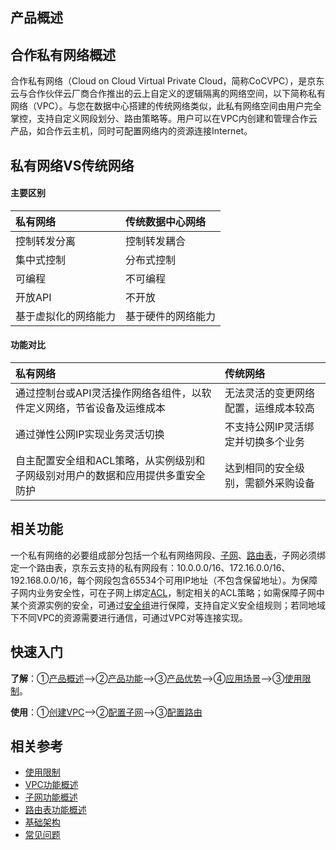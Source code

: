## 产品概述

## 合作私有网络概述

合作私有网络（Cloud on Cloud Virtual Private Cloud，简称CoCVPC），是京东云与合作伙伴云厂商合作推出的云上自定义的逻辑隔离的网络空间，以下简称私有网络（VPC）。与您在数据中心搭建的传统网络类似，此私有网络空间由用户完全掌控，支持自定义网段划分、路由策略等。用户可以在VPC内创建和管理合作云产品，如合作云主机，同时可配置网络内的资源连接Internet。


## 私有网络VS传统网络

#### 主要区别

| 私有网络             | 传统数据中心网络   |
|:-------------------- |:------------------ |
| 控制转发分离         | 控制转发耦合       |
| 集中式控制           | 分布式控制         |
| 可编程               | 不可编程           |
| 开放API              | 不开放             |
| 基于虚拟化的网络能力 | 基于硬件的网络能力 |



#### 功能对比

| 私有网络                               | 传统网络                             |
|:----------------------- |:----------------------------------- |
| 通过控制台或API灵活操作网络各组件，以软件定义网络，节省设备及运维成本 | 无法灵活的变更网络配置，运维成本较高 |
| 通过弹性公网IP实现业务灵活切换                               | 不支持公网IP灵活绑定并切换多个业务   |
| 自主配置安全组和ACL策略，从实例级别和子网级别对用户的数据和应用提供多重安全防护 | 达到相同的安全级别，需额外采购设备   |

## 相关功能
一个私有网络的必要组成部分包括一个私有网络网段、[子网](Features/Subnet-Features.md)、[路由表](Features/Route-Table-Features.md)，子网必须绑定一个路由表，京东云支持的私有网段有：10.0.0.0/16、172.16.0.0/16、192.168.0.0/16，每个网段包含65534个可用IP地址（不包含保留地址）。为保障子网内业务安全性，可在子网上绑定[ACL](Features/Network-ACL-Features.md)，制定相关的ACL策略；如需保障子网中某个资源实例的安全，可通过[安全组](Features/Security-Group-Features.md)进行保障，支持自定义安全组规则；若同地域下不同VPC的资源需要进行通信，可通过VPC对等连接实现。
 

## 快速入门

**了解**：①[产品概述](Product-Overview.md)——>②[产品功能](Features/VPC-Features.md)——>③[产品优势](Benefits.md)——>④[应用场景](Application-Scenarios/Basic-Business-Into-Cloud.md)——>③[使用限制](Restrictions.md)。

**使用**：①[创建VPC](../Operation-Guide/VPC-Configuration.md)——>②[配置子网](../Operation-Guide/Subnet-Configuration.md)——>③[配置路由](../Operation-Guide/Route-Table-Configuration.md)



## 相关参考

- [使用限制](Restrictions.md)
- [VPC功能概述](Features/VPC-Features.md)
- [子网功能概述](Features/Subnet-Features.md)
- [路由表功能概述](Features/Route-Table-Features.md)
- [基础架构](Basic-Infrastructure.md)
- [常见问题](../FAQ/FAQ.md)
